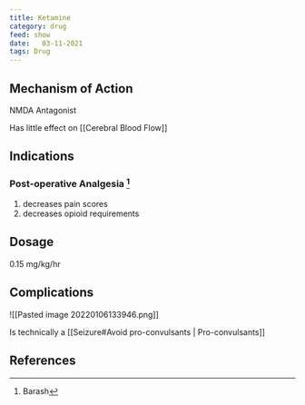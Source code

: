 ```yaml
---
title: Ketamine
category: drug
feed: show
date:   03-11-2021
tags: Drug 
---
```


## Mechanism of Action
NMDA Antagonist

Has little effect on [[Cerebral Blood Flow]]
## Indications

### Post-operative Analgesia [^2]
1. decreases pain scores
2. decreases opioid requirements

## Dosage
0.15 mg/kg/hr

## Complications
![[Pasted image 20220106133946.png]]

Is technically a [[Seizure#Avoid pro-convulsants | Pro-convulsants]]
## References
[^1]:
[^2]: Barash 
[^3]:
[^4]: